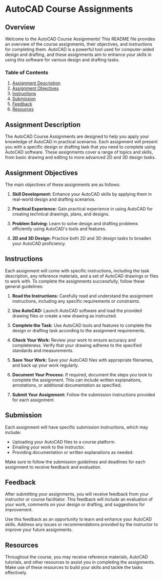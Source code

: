 # AutoCAD Course Assignments

## Overview

Welcome to the AutoCAD Course Assignments! This README file provides an overview of the course assignments, their objectives, and instructions for completing them. AutoCAD is a powerful tool used for computer-aided design and drafting, and these assignments aim to enhance your skills in using this software for various design and drafting tasks.

### Table of Contents

1. [Assignment Description](#assignment-description)
2. [Assignment Objectives](#assignment-objectives)
3. [Instructions](#instructions)
4. [Submission](#submission)
5. [Feedback](#feedback)
6. [Resources](#resources)

## Assignment Description

The AutoCAD Course Assignments are designed to help you apply your knowledge of AutoCAD in practical scenarios. Each assignment will present you with a specific design or drafting task that you need to complete using AutoCAD software. These assignments cover a range of topics and skills, from basic drawing and editing to more advanced 2D and 3D design tasks.

## Assignment Objectives

The main objectives of these assignments are as follows:

1. **Skill Development:** Enhance your AutoCAD skills by applying them in real-world design and drafting scenarios.

2. **Practical Experience:** Gain practical experience in using AutoCAD for creating technical drawings, plans, and designs.

3. **Problem Solving:** Learn to solve design and drafting problems efficiently using AutoCAD's tools and features.

4. **2D and 3D Design:** Practice both 2D and 3D design tasks to broaden your AutoCAD proficiency.

## Instructions

Each assignment will come with specific instructions, including the task description, any reference materials, and a set of AutoCAD drawings or files to work with. To complete the assignments successfully, follow these general guidelines:

1. **Read the Instructions:** Carefully read and understand the assignment instructions, including any specific requirements or constraints.

2. **Use AutoCAD:** Launch AutoCAD software and load the provided drawing files or create a new drawing as instructed.

3. **Complete the Task:** Use AutoCAD tools and features to complete the design or drafting task according to the assignment requirements.

4. **Check Your Work:** Review your work to ensure accuracy and completeness. Verify that your drawing adheres to the specified standards and measurements.

5. **Save Your Work:** Save your AutoCAD files with appropriate filenames, and back up your work regularly.

6. **Document Your Process:** If required, document the steps you took to complete the assignment. This can include written explanations, annotations, or additional documentation as specified.

7. **Submit Your Assignment:** Follow the submission instructions provided for each assignment.

## Submission

Each assignment will have specific submission instructions, which may include:

- Uploading your AutoCAD files to a course platform.
- Emailing your work to the instructor.
- Providing documentation or written explanations as needed.

Make sure to follow the submission guidelines and deadlines for each assignment to receive feedback and evaluation.

## Feedback

After submitting your assignments, you will receive feedback from your instructor or course facilitator. This feedback will include an evaluation of your work, comments on your design or drafting, and suggestions for improvement.

Use this feedback as an opportunity to learn and enhance your AutoCAD skills. Address any issues or recommendations provided by the instructor to improve your future assignments.

## Resources

Throughout the course, you may receive reference materials, AutoCAD tutorials, and other resources to assist you in completing the assignments. Make use of these resources to build your skills and tackle the tasks effectively.
